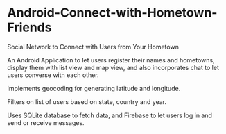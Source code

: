 # Android-Connect-with-Hometown-Friends

Social Network to Connect with Users from Your Hometown

An Android Application to let users register their names and hometowns, display them with list view and map view,
and also incorporates chat to let users converse with each other.

Implements geocoding for generating latitude and longitude.

Filters on list of users based on state, country and year.

Uses SQLite database to fetch data, and Firebase to let users log in and send or receive messages.
